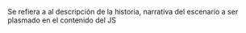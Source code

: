Se refiera a al descripción de la historia, narrativa del escenario a ser plasmado en el contenido del JS